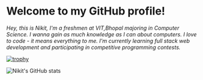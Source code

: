 # Welcome to my GitHub profile!


*Hey, this is Nikit, I'm a freshmen at VIT,Bhopal majoring in Computer Science. I wanna gain as much knowledge as I can about computers. I love to code - it means everything to me.
I'm currently learning full stack web development and participating in competitive programming contests.*


[![trophy](https://github-profile-trophy.vercel.app/?username=sudo-nick16)](https://github.com/ryo-ma/github-profile-trophy)



![Nikit's GitHub stats](https://github-readme-stats.vercel.app/api?username=sudo-nick16&show_icons=true&theme=radical)
